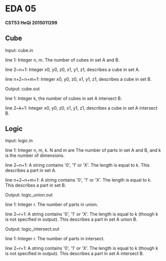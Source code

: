 # EDA 05

#### CST53 HeQi 2015011299

## Cube

Input: cube.in

line 1: Integer n, m. The number of cubes in set A and B.

line 2~n+1: Integer x0, y0, z0, x1, y1, z1, describes a cube in set A.

line n+2~n+m+1: Integer x0, y0, z0, x1, y1, z1, describes a cube in set B.

Output: cube.out

line 1: Integer k, the number of cubes in set A intersect B.

line 2~k+1: Integer x0, y0, z0, x1, y1, z1, describes a cube in set A intersect B.

## Logic

Input: logic.in

line 1: Integer n, m, k. N and m are The number of parts in set A and B, and k is the number of dimensions.

line 2~n+1: A string contains '0', '1' or 'X'. The length is equal to k. This describes a part in set A.

line n+2~n+m+1: A string contains '0', '1' or 'X'. The length is equal to k. This describes a part in set B.

Output: logic\_union.out

line 1: Integer r. The number of parts in union.

line 2~r+1: A string contains '0', '1' or 'X'. The length is equal to k (though k is not specified in output). This describes a part in set A union B.

Output: logic\_intersect.out

line 1: Integer r. The number of parts in intersect.

line 2~r+1: A string contains '0', '1' or 'X'. The length is equal to k (though k is not specified in output). This describes a part in set A intersect B.
